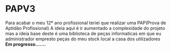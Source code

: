 # PAPV3
Para acabar o meu 12º ano profissional teriei que realizar uma PAP(Prova de Aptidão Profissional)
  A ideia aqui é ir aumentado a complexidade do projeto mas  a ideia base deste é uma biblioteca de peças informaticas em que eu administrador empresto peças do meu stock local a casa dos utilizadores
**__Em progresso.......__**
